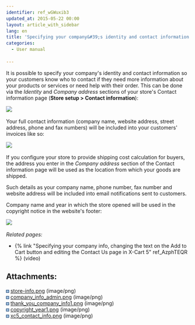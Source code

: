 ```yaml
---
identifier: ref_wGWuxib3
updated_at: 2015-05-22 00:00
layout: article_with_sidebar
lang: en
title: 'Specifying your company&#39;s identity and contact information'
categories:
  - User manual

---
```



It is possible to specify your company's identity and contact information so your customers know who to contact if they need more information about your products or services or need help with their order. This can be done via the _Identity_ and _Company address_ sections of your store's Contact information page (**Store setup > Contact information**):

![]({{site.baseurl}}/attachments/6389857/8716523.png?effects=drop-shadow)

Your full contact information (company name, website address, street address, phone and fax numbers) will be included into your customers' invoices like so:  

![]({{site.baseurl}}/attachments/6389857/7602604.png?effects=drop-shadow)

If you configure your store to provide shipping cost calculation for buyers, the address you enter in the _Company address_ section of the Contact information page will be used as the location from which your goods are shipped.

Such details as your company name, phone number, fax number and website address will be included into email notifications sent to customers.

Company name and year in which the store opened will be used in the copyright notice in the website's footer:

![]({{site.baseurl}}/attachments/6389857/7602605.png?effects=drop-shadow)

_Related pages:_

*   {% link "Specifying your company info, changing the text on the Add to Cart button and editing the Contact Us page in X-Cart 5" ref_AzphTEQR %} (video)

## Attachments:

![](images/icons/bullet_blue.gif) [store-info.png]({{site.baseurl}}/attachments/6389857/6586564.png) (image/png)  
![](images/icons/bullet_blue.gif) [company_info_admin.png]({{site.baseurl}}/attachments/6389857/7602603.png) (image/png)  
![](images/icons/bullet_blue.gif) [thank_you_company_info1.png]({{site.baseurl}}/attachments/6389857/7602604.png) (image/png)  
![](images/icons/bullet_blue.gif) [copyright_year1.png]({{site.baseurl}}/attachments/6389857/7602605.png) (image/png)  
![](images/icons/bullet_blue.gif) [xc5_contact_info.png]({{site.baseurl}}/attachments/6389857/8716523.png) (image/png)